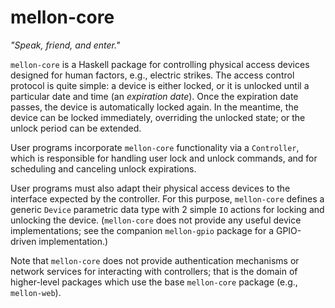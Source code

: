 # mellon-core

*"Speak, friend, and enter."*

`mellon-core` is a Haskell package for controlling physical access
devices designed for human factors, e.g., electric strikes. The access
control protocol is quite simple: a device is either locked, or it is
unlocked until a particular date and time (an *expiration date*). Once
the expiration date passes, the device is automatically locked again.
In the meantime, the device can be locked immediately, overriding the
unlocked state; or the unlock period can be extended.

User programs incorporate `mellon-core` functionality via a
`Controller`, which is responsible for handling user lock and unlock
commands, and for scheduling and canceling unlock expirations.

User programs must also adapt their physical access devices to the
interface expected by the controller. For this purpose, `mellon-core`
defines a generic `Device` parametric data type with 2 simple `IO`
actions for locking and unlocking the device. (`mellon-core` does not
provide any useful device implementations; see the companion
`mellon-gpio` package for a GPIO-driven implementation.)

Note that `mellon-core` does not provide authentication mechanisms or
network services for interacting with controllers; that is the domain
of higher-level packages which use the base `mellon-core` package
(e.g., `mellon-web`).
